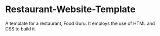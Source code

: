 # Restaurant-Website-Template
A template for a restaurant, Food Guru. It employs the use of HTML and CSS to build it.
